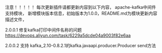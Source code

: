 注意！！！！！
每次更新插件请都更新内容到以下内容，
apache-kafka中间件支持模块，
新增模块版本信息，初始版本为1.0.0，README.md为模块更新内容描述文件，


2.0.0.1
修复kafka打印中间件名称的问题
https://devops.aliyun.com/task/6229a5dcde04a9003f82e6aa

2.0.0.2
支持 kafka_2.10-0.8.2.1的kafka.javaapi.producer.Producer send方法
